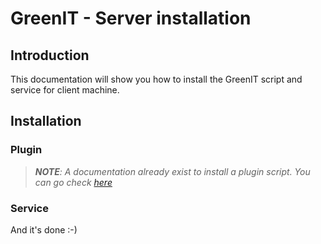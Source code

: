 # GreenIT - Server installation

## Introduction
This documentation will show you how to install the GreenIT script and service for client machine.

## Installation

### Plugin
> ***NOTE**: A documentation already exist to install a plugin script. You can go check [here](https://wiki.ocsinventory-ng.org/10.Plugin-engine/Using-plugins-installer/#windows-plugin-deployment)*


### Service

And it's done :-)
